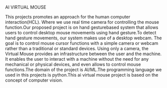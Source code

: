 AI VIRTUAL MOUSE


This projects promotes an approach for the human computer interaction(HCL). Where we use
real time camera for controlling the mouse function.Our proposed project is on hand gesturebased
system that allows users to control desktop mouse movements using hand gesture.To
detect hand gesture movements, our system makes use of a desktop webcam. The goal is to
control mouse cursor functions with a simple camera or webcam rather than a traditional or
standard devices. Using only a camera, the Virtual Mouse provides an infrastructure
between the user and the machine. It enables the user to interact with a machine without the
need for any mechanical or physical devices, and even allows to control mouse
functions.The domain of the project is AI/ML.The programming language we used in this
projects is python.This ai virtual mouse project is based on the concept of computer vision.